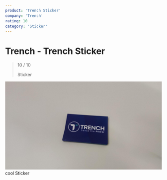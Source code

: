 ```yaml
---
product: 'Trench Sticker'
company: 'Trench'
rating: 10
category: 'Sticker'
---
```


# Trench - Trench Sticker
>
> 10 / 10
>
> Sticker

![Trench Sticker](assets\trench-trench-sticker-c7378c82-0230-4924-87ec-db2a8b9f10fe.jpg)
cool Sticker

